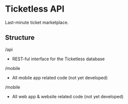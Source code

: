 Ticketless API
==============

Last-minute ticket marketplace.

Structure
---------

/api
  - REST-ful interface for the Ticketless database

/mobile
  - All mobile app related code (not yet developed)

/mobile
  - All web app & website related code (not yet developed)